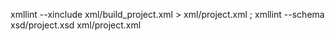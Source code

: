 xmllint --xinclude xml/build_project.xml > xml/project.xml ; xmllint --schema xsd/project.xsd xml/project.xml
